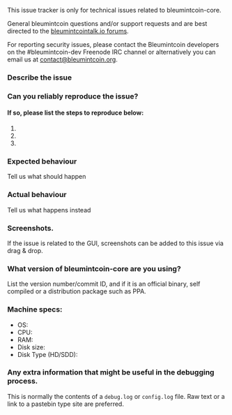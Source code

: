 <!--- Remove sections that do not apply  --> 

This issue tracker is only for technical issues related to bleumintcoin-core.

General bleumintcoin questions and/or support requests and are best directed to the [bleumintcointalk.io forums](https://bleumintcointalk.io/).

For reporting security issues, please contact the Bleumintcoin developers on the #bleumintcoin-dev Freenode IRC channel or alternatively you can email us at contact@bleumintcoin.org.

### Describe the issue

### Can you reliably reproduce the issue?
#### If so, please list the steps to reproduce below:
1.
2.
3.

### Expected behaviour
Tell us what should happen

### Actual behaviour
Tell us what happens instead

### Screenshots.
If the issue is related to the GUI, screenshots can be added to this issue via drag & drop.

### What version of bleumintcoin-core are you using?
List the version number/commit ID, and if it is an official binary, self compiled or a distribution package such as PPA.

### Machine specs:
- OS:
- CPU:
- RAM:
- Disk size:
- Disk Type (HD/SDD):

### Any extra information that might be useful in the debugging process.
This is normally the contents of a `debug.log` or `config.log` file. Raw text or a link to a pastebin type site are preferred.
